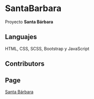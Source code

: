 # SantaBarbara
Proyecto **Santa Bárbara**

## Languajes
HTML, CSS, SCSS, Bootstrap y JavaScript

## Contributors

## Page
[Santa Bárbara](https://santabarbarabikini.netlify.app/)

